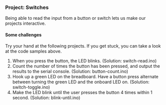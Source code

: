 ### Project: Switches

Being able to read the input from a button or switch lets us make our projects interactive.

#### Some challenges

Try your hand at the following projects. If you get stuck, you can take a look at the code samples above.

1. When you press the button, the LED blinks.  (Solution: switch-read.ino)
2. Count the number of times the button has been pressed, and output the results to the serial console.  (Solution: button-count.ino)
3. Hook up a green LED on the breadboard. Have a button press alternate between turning the green LED and the onboard LED on.  (Solution: switch-toggle.ino)
4. Make the LED blink until the user presses the button 4 times within 1 second.  (Solution: blink-until.ino)




